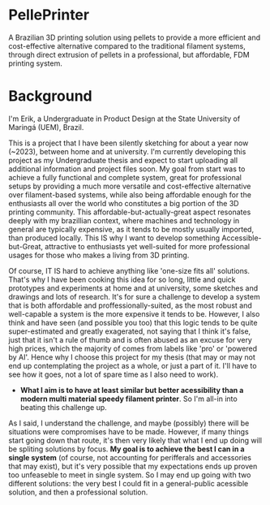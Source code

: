 # PellePrinter
A Brazilian 3D printing solution using pellets to provide a more efficient and cost-effective alternative compared to the traditional filament systems, through direct extrusion of pellets in a professional, but affordable, FDM printing system.

# Background

I'm Erik, a Undergraduate in Product Design at the State University of Maringá (UEM), Brazil.

This is a project that I have been silently sketching for about a year now (~2023), between home and at university. I'm currently developing this project as my Undergraduate thesis and expect to start uploading all additional information and project files soon. My goal from start was to achieve a fully functional and complete system, great for professional setups by providing a much more versatile and cost-effective alternative over filament-based systems, while also being affordable enough for the enthusiasts all over the world who constitutes a big portion of the 3D printing community. This affordable-but-actually-great aspect resonates deeply with my brazillian context, where machines and technology in general are typically expensive, as it tends to be mostly usually imported, than produced locally. This IS why I want to develop something Accessible-but-Great, attractive to enthusiasts yet well-suited for more professional usages for those who makes a living from 3D printing.

Of course, IT IS hard to achieve anything like 'one-size fits all' solutions. That's why I have been cooking this idea for so long, little and quick prototypes and experiments at home and at university, some sketches and drawings and lots of research. It's for sure a challenge to develop a system that is both affordable and proffessionally-suited, as the most robust and well-capable a system is the more expensive it tends to be. However, I also think and have seen (and possible you too) that this logic tends to be quite super-estimated and greatly exagerated, not saying that I think it's false, just that it isn't a rule of thumb and is often abused as an excuse for very high prices, which the majority of comes from labels like 'pro' or 'powered by AI'. Hence why I choose this project for my thesis (that may or may not end up contemplating the project as a whole, or just a part of it. I'll have to see how it goes, not a lot of spare time as I also need to work).

- **What I aim is to have at least similar but better acessibility than a modern multi material speedy filament printer**. So I'm all-in into beating this challenge up.
  
As I said, I understand the challenge, and maybe (possibly) there will be situations were compromises have to be made. However, if many things start going down that route, it's then very likely that what I end up doing will be spliting solutions by focus. **My goal is to achieve the best I can in a single system** (of course, not accounting for perifferals and accessories that may exist), but it's very possible that my expectations ends up proven too unfeaseble to meet in single system. So I may end up going with two different solutions: the very best I could fit in a general-public acessible solution, and then a professional solution.
